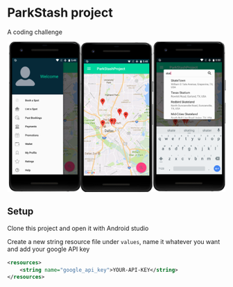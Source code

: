 ParkStash project
==========

A coding challenge

![](images/image.png) 

## Setup

Clone this project and open it with Android studio

Create a new string resource file under `values`, name it whatever you want and add your google API key

```xml
<resources>
    <string name="google_api_key">YOUR-API-KEY</string>
</resources>
```